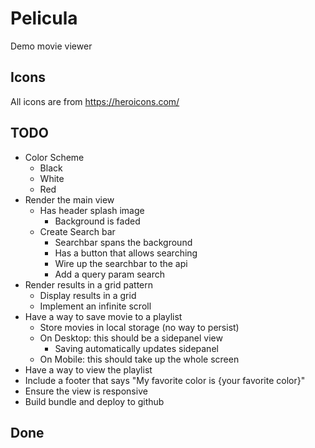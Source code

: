 # Pelicula
Demo movie viewer

## Icons
All icons are from https://heroicons.com/

## TODO
- Color Scheme
    - Black
    - White
    - Red
- Render the main view
  - Has header splash image
    - Background is faded
  - Create Search bar
    - Searchbar spans the background
    - Has a button that allows searching
    - Wire up the searchbar to the api
    - Add a query param search
- Render results in a grid pattern
    - Display results in a grid
    - Implement an infinite scroll
- Have a way to save movie to a playlist
  - Store movies in local storage (no way to persist)
  - On Desktop: this should be a sidepanel view 
    - Saving automatically updates sidepanel
  - On Mobile: this should take up the whole screen
- Have a way to view the playlist
- Include a footer that says "My favorite color is {your favorite color}"
- Ensure the view is responsive
- Build bundle and deploy to github

## Done
